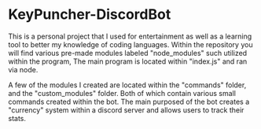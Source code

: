 # KeyPuncher-DiscordBot

This is a personal project that I used for entertainment as well as a learning tool to better my knowledge of coding languages.
Within the repository you will find various pre-made modules labeled "node_modules" such utilized within the program, The main program is located within "index.js" and ran via node.

A few of the modules I created are located within the "commands" folder, and the "custom_modules" folder. Both of which contain various small commands created within the bot.
The main purposed of the bot creates a "currency" system within a discord server and allows users to track their stats.
